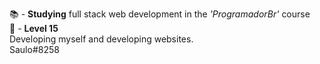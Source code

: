 📚 - <strong>Studying</strong> full stack web development in the <em>'ProgramadorBr'</em> course <br>
📅 - <strong>Level 15</strong> <br>
Developing myself and developing websites. <br>
Saulo#8258
